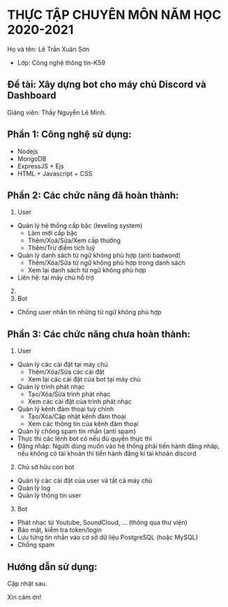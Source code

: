 # THỰC TẬP CHUYÊN MÔN NĂM HỌC 2020-2021
Họ và tên: Lê Trần Xuân Sơn
     
* Lớp: Công nghệ thông tin-K59

## Đề tài: Xây dựng bot cho máy chủ Discord và Dashboard
Giảng viên: Thầy Nguyễn Lê Minh. 

## Phần 1: Công nghệ sử dụng:
- Nodejs
- MongoDB
- ExpressJS + Ejs
- HTML + Javascript + CSS

## Phần 2: Các chức năng đã hoàn thành:
1. User
- Quản lý hệ thống cấp bậc (leveling system)
	+ Làm mới cấp bậc
	+ Thêm/Xoá/Sửa/Xem cấp thưởng
	+ Thêm/Trừ điểm tích luỹ 
- Quản lý danh sách từ ngữ không phù hợp (anti badword)
	+ Thêm/Xóa/Sửa từ ngữ không phù hợp trong danh sách
	+ Xem lại danh sách từ ngữ không phù hợp
- Liên hệ: tại máy chủ hỗ trợ
2. 
3. Bot
- Chống user nhắn tin những từ ngữ không phù hợp


## Phần 3: Các chức năng chưa hoàn thành:
1. User
- Quản lý các cài đặt tại máy chủ
	+ Thêm/Xóa/Sửa các cài đặt
	+ Xem lại các cài đặt của bot tại máy chủ
- Quản lý trình phát nhạc
	+ Tạo/Xóa/Sửa trình phát nhạc
	+ Xem các cài đặt của trình phát nhạc
- Quản lý kênh đàm thoại tuỳ chỉnh
	+ Tạo/Xóa/Cập nhật kênh đàm thoại
	+ Xem các thông tin của kênh đàm thoại
- Quản lý chống spam tin nhắn (anti spam)
- Thực thi các lệnh bot có nếu đủ quyền thực thi
- Đăng nhâp: Người dùng muốn vảo hệ thống phải tiến hành đăng nhâp, nếu không có tài khoản thì tiến hành đăng kí tài khoản discord
2. Chủ sở hữu con bot
- Quản lý các cài đặt của user và tất cả máy chủ 
- Quản lý log
- Quản lý thông tin user 
3. Bot
- Phát nhạc từ Youtube, SoundCloud, … (thông qua thư viện)
- Bảo mật, kiểm tra token/login
- Lưu từng tin nhắn vào cơ sở dữ liệu PostgreSQL (hoặc MySQL)
- Chống spam


## Hướng dẫn sử dụng:
Cập nhật sau. 

Xin cám ơn!